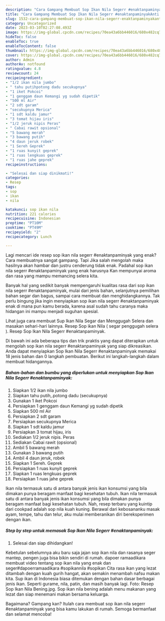 ```yaml
---
description: "Cara Gampang Membuat Sop Ikan Nila Segerr #enaktanpaminyakAnti Ribet"
title: "Cara Gampang Membuat Sop Ikan Nila Segerr #enaktanpaminyakAnti Ribet"
slug: 1532-cara-gampang-membuat-sop-ikan-nila-segerr-enaktanpaminyakanti-ribet
category: Uncategorized
date: 2023-03-10T02:27:08.493Z
image: https://img-global.cpcdn.com/recipes/70ea43a6bb446016/680x482cq70/sop-ikan-nila-segerr-enaktanpaminyak-foto-resep-utama.jpg
hideToc: false
enableToc: true
enableTocContent: false
thumbnail: https://img-global.cpcdn.com/recipes/70ea43a6bb446016/680x482cq70/sop-ikan-nila-segerr-enaktanpaminyak-foto-resep-utama.jpg
cover: https://img-global.cpcdn.com/recipes/70ea43a6bb446016/680x482cq70/sop-ikan-nila-segerr-enaktanpaminyak-foto-resep-utama.jpg
author: Admin
authorAv: notfound
ratingvalue: 4.8
reviewcount: 24
recipeingredient:
- "1/2 ikan nila jumbo"
- " tahu putihpotong dadu secukupnya"
- "1 iket Pokcoi"
- "1 genggam daun Kemangi yg sudah dipetik"
- "500 ml Air"
- "2 sdt garam"
- "secukupnya Merica"
- "1 sdt kaldu jamur"
- "3 tomat hijau iris"
- "1/2 jeruk nipis Peras"
- " Cabai rawit opsional"
- "5 bawang merah"
- "3 bawang putih"
- "4 daun jeruk robek"
- "1 Sereh Geprek"
- "1 ruas kunyit geprek"
- "1 ruas lengkuas geprek"
- "1 ruas jahe geprek"
recipeinstructions:

- "Selesai dan siap dinikmati!"
categories:
- Resep
tags:
- sop
- ikan
- nila

katakunci: sop ikan nila 
nutrition: 221 calories
recipecuisine: Indonesian
preptime: "PT10M"
cooktime: "PT49M"
recipeyield: "2"
recipecategory: Lunch

---
```



Lagi mencari ide resep sop ikan nila segerr #enaktanpaminyak yang enak? Cara membuatnya sangat gampang. Tapi Jika salah mengolah maka hasilnya akan hambar dan justru cenderung tidak enak. Padahal sop ikan nila segerr #enaktanpaminyak yang enak harusnya Kan mempunyai aroma dan rasa yang mampu memancing selera kita.


Banyak hal yang sedikit banyak mempengaruhi kualitas rasa dari sop ikan nila segerr #enaktanpaminyak, mulai dari jenis bahan, selanjutnya pemilihan bahan segar dan bagus, sampai cara membuat dan menghidangkannya. Tak perlu bingung jika ingin menyiapkan sop ikan nila segerr #enaktanpaminyak enak di mana pun kamu berada, karena asal sudah tahu caranya maka hidangan ini mampu menjadi suguhan spesial.

Lihat juga cara membuat Sup Ikan Nila Segar dan Menggugah Selera dan masakan sehari-hari lainnya. Resep Sop ikan Nila ( segar penggugah selera ). Resep Sop Ikan Nila Segerr #enaktanpaminyak.


Di bawah ini ada beberapa tips dan trik praktis yang dapat diterapkan untuk mengolah sop ikan nila segerr #enaktanpaminyak yang siap dikreasikan. Anda dapat menyiapkan Sop Ikan Nila Segerr #enaktanpaminyak memakai 18 jenis bahan dan 0 langkah pembuatan. Berikut ini langkah-langkah dalam membuat hidangannya.

<!--inarticleads1-->

##### Bahan-bahan dan bumbu yang diperlukan untuk menyiapkan Sop Ikan Nila Segerr #enaktanpaminyak:

1. Siapkan 1/2 ikan nila jumbo
1. Siapkan  tahu putih,.potong dadu (secukupnya)
1. Gunakan 1 iket Pokcoi
1. Persiapkan 1 genggam daun Kemangi yg sudah dipetik
1. Siapkan 500 ml Air
1. Persiapkan 2 sdt garam
1. Persiapkan secukupnya Merica
1. Siapkan 1 sdt kaldu jamur
1. Persiapkan 3 tomat hijau, iris
1. Sediakan 1/2 jeruk nipis. Peras
1. Sediakan  Cabai rawit (opsional)
1. Ambil 5 bawang merah
1. Gunakan 3 bawang putih
1. Ambil 4 daun jeruk, robek
1. Siapkan 1 Sereh. Geprek
1. Persiapkan 1 ruas kunyit geprek
1. Siapkan 1 ruas lengkuas geprek
1. Persiapkan 1 ruas jahe geprek


Ikan nila termasuk satu di antara banyak jenis ikan konsumsi yang bila dimakan punya beragam manfaat bagi kesehatan tubuh. Ikan nila termasuk satu di antara banyak jenis ikan konsumsi yang bila dimakan punya beragam manfaat bagi kesehatan tubuh. Nah, resep terbaru yang kuintip dari cookpad adalah sop nila kuah kuning. Berawal dari kebosananku masak ayam, tempe, tahu dan telur, aku mulai memberanikan diri bereksperimen dengan ikan. 

<!--inarticleads2-->

##### Step by step untuk memasak Sop Ikan Nila Segerr #enaktanpaminyak:


1. Selesai dan siap dihidangkan!

Kebetulan sebelumnya aku baru saja jajan sop ikan nila dan rasanya seger mantep, pengen juga bisa bikin sendiri di rumah. dapoer ramaadikara membuat video tentang sop ikan nila yang enak dan seger#dapoerramaadikara #sopikannila #sopikan Cita rasa ikan yang lezat ditambah dengan kuah gurih hangat, akan semakin menambah nafsu makan kita. Sup ikan di Indonesia biasa ditemukan dengan bahan dasar berbagai jenis ikan. Seperti gurame, nila, patin, dan masih banyak lagi. Foto: Resep Sop Ikan Nila Bening.jpg. Sop ikan nila bening adalah menu makanan yang lezat dan siap menemani makan bersama keluarga. 

Bagaimana? Gampang kan? Itulah cara membuat sop ikan nila segerr #enaktanpaminyak yang bisa kamu lakukan di rumah. Semoga bermanfaat dan selamat mencoba!
